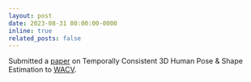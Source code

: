 ```yaml
---
layout: post
date: 2023-08-31 00:00:00-0000
inline: true
related_posts: false
---
```


Submitted a [paper](https://drive.google.com/file/d/1wS9vGdlpnGUOTnJ7rlQA_TmoLYqj-3lY/view?usp=drive_link) on Temporally Consistent 3D Human Pose & Shape Estimation to [WACV](https://wacv2024.thecvf.com/).
